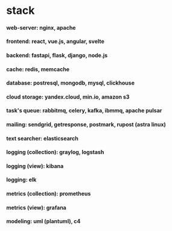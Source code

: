# stack

#### web-server: nginx, apache

#### frontend: react, vue.js, angular, svelte

#### backend: fastapi, flask, django, node.js

#### cache: redis, memcache

#### database: postresql, mongodb, mysql, clickhouse

#### cloud storage: yandex.cloud, min.io, amazon s3

#### task's queue: rabbitmq, celery, kafka, ibmmq, apache pulsar

#### mailing: sendgrid, getresponse, postmark, rupost (astra linux)

#### text searcher: elasticsearch

#### logging (collection): graylog, logstash

#### logging (view): kibana

#### logging: elk

#### metrics (collection): prometheus

#### metrics (view): grafana

#### modeling: uml (plantuml), c4
